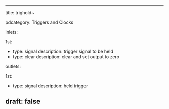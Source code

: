 --- 


title: trighold~

pdcategory: Triggers and Clocks

inlets:

  1st:
  - type: signal
    description: trigger signal to be held
  - type: clear
    description: clear and set output to zero

outlets:

  1st:
  - type: signal
    description: held trigger







draft: false
---